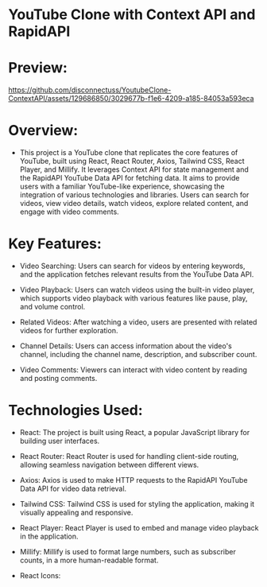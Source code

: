 
# YouTube Clone with Context API and RapidAPI

# Preview:

https://github.com/disconnectuss/YoutubeClone-ContextAPI/assets/129686850/3029677b-f1e6-4209-a185-84053a593eca


# Overview:

* This project is a YouTube clone that replicates the core features of YouTube, built using React, React Router, Axios, Tailwind CSS, React Player, and Millify. It leverages Context API for state management and the RapidAPI YouTube Data API for fetching data. It aims to provide users with a familiar YouTube-like experience, showcasing the integration of various technologies and libraries. Users can search for videos, view video details, watch videos, explore related content, and engage with video comments.


# Key Features: 
- Video Searching: 
Users can search for videos by entering keywords, and the application fetches relevant results from the YouTube Data API.

- Video Playback: 
Users can watch videos using the built-in video player, which supports video playback with various features like pause, play, and volume control.

- Related Videos: 
After watching a video, users are presented with related videos for further exploration.

- Channel Details: 
Users can access information about the video's channel, including the channel name, description, and subscriber count.

- Video Comments: 
Viewers can interact with video content by reading and posting comments.

# Technologies Used:

- React: The project is built using React, a popular JavaScript library for building user interfaces.

- React Router: React Router is used for handling client-side routing, allowing seamless navigation between different views.

- Axios: Axios is used to make HTTP requests to the RapidAPI YouTube Data API for video data retrieval.

- Tailwind CSS: Tailwind CSS is used for styling the application, making it visually appealing and responsive.

- React Player: React Player is used to embed and manage video playback in the application.

- Millify: Millify is used to format large numbers, such as subscriber counts, in a more human-readable format.

- React Icons:







